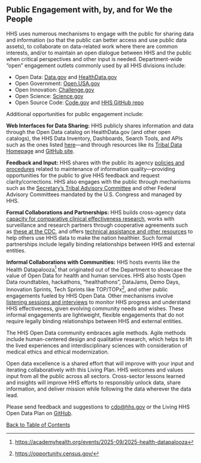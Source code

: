 ## Public Engagement with, by, and for We the People

HHS uses numerous mechanisms to engage with the public for sharing data and information (so that the public can better access and use public data assets), to collaborate on 
data-related work where there are common interests, and/or to maintain an open dialogue between HHS and the public when critical perspectives and other input is needed. 
Department-wide “open” engagement outlets commonly used by all HHS divisions include:  

- Open Data: [Data.gov](https://data.gov/) and [HealthData.gov](https://healthdata.gov/)  
- Open Government: [Open.USA.gov](https://www.gsa.gov/governmentwide-initiatives/us-open-government)  
- Open Innovation: [Challenge.gov](https://challenge.gov/)  
- Open Science: [Science.gov](https://www.science.gov/)  
- Open Source Code: [Code.gov](https://code.gov/) and [HHS GitHub repo](https://github.com/HHS)  

Additional opportunities for public engagement include:  

**Web Interfaces for Data Sharing:** HHS publicly shares information and data through the Open Data catalog on HealthData.gov (and other open catalogs), the HHS Data 
Inventory, Dashboards, Search Tools, and APIs such as the ones listed [here](https://cdo.hhs.gov/s/open-data)—and through resources like its 
[Tribal Data Homepage](https://cdo.hhs.gov/s/tribal-data) and [GitHub site](https://github.com/hhs/).  

**Feedback and Input:** HHS shares with the public its agency [policies and procedures](https://aspe.hhs.gov/topics/data/information-quality-guidelines) related to 
maintenance of information quality—providing opportunities for the public to give HHS feedback and request clarity/corrections. HHS also engages with the public through 
mechanisms such as the [Secretary’s Tribal Advisory Committee](https://www.hhs.gov/about/agencies/iea/tribal-affairs/about-stac/index.html) and other Federal Advisory 
Committees mandated by the U.S. Congress and managed by HHS.  

**Formal Collaborations and Partnerships:** HHS builds cross-agency data [capacity for comparative clinical effectiveness 
research](https://aspe.hhs.gov/collaborations-committees-advisory-groups/os-pcortf), works with surveillance and research partners through cooperative agreements such as 
[these at the CDC](https://www.cdc.gov/public-health-gateway/php/funding/index.html), and offers [technical assistance and 
other resources](https://www.cms.gov/priorities/health-equity/minority-health/equity-programs/technical-assistance) to help others use HHS data to make the nation healthier. 
Such formal partnerships include legally binding relationships between HHS and external entities.  

**Informal Collaborations with Communities:** HHS hosts events like the Health Datapalooza[^39] that originated out of the Department to showcase the value of Open Data for 
health and human services. HHS also hosts Open Data roundtables, hackathons, “healthathons”, DataJams, Demo Days, Innovation Sprints, Tech Sprints like TOP/TOPx[^40], and 
other public engagements fueled by HHS Open Data. Other mechanisms involve [listening sessions and 
interviews](https://www.cdc.gov/public-health-gateway/php/public-health-strategy/public-health-strategies-for-community-health-assessment-data-benchmarks.html) to monitor 
HHS progress and understand HHS effectiveness, given evolving community needs and wishes. These informal engagements are lightweight, flexible engagements that do not 
require legally binding relationships between HHS and external entities.  

[^39]: <https://academyhealth.org/events/2025-09/2025-health-datapalooza>
[^40]: <https://opportunity.census.gov/>

The HHS Open Data community embraces agile methods. Agile methods include human-centered design and qualitative research, which helps to lift the lived experiences and 
interdisciplinary sciences with consideration of medical ethics and ethical modernization.  

Open data excellence is a shared effort that will improve with your input and iterating collaboratively with this Living Plan. HHS welcomes and values input from all the 
public across all sectors. Cross-sector lessons learned and insights will improve HHS efforts to responsibly unlock data, share information, and deliver mission while 
following the data wherever the data lead.  

Please send feedback and suggestions to [cdo@hhs.gov](mailto:cdo@hhs.gov) or the Living HHS Open Data Plan on [GitHub](https://github.com/HHS/hhs-open-data-plan).

[Back to Table of Contents](#table-of-contents)
